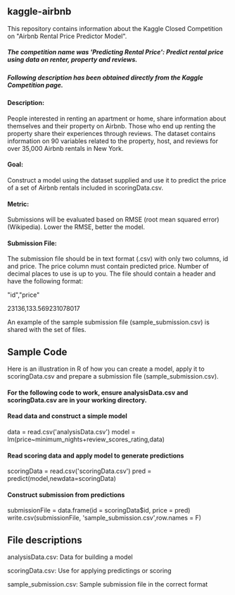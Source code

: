 ## kaggle-airbnb
This repository contains information about the Kaggle Closed Competition on "Airbnb Rental Price Predictor Model". 

##### The competition name was 'Predicting Rental Price': Predict rental price using data on renter, property and reviews.

##### Following description has been obtained directly from the Kaggle Competition page. 

#### Description:
People interested in renting an apartment or home, share information about themselves and their property on Airbnb. Those who end up renting the property share their experiences through reviews. The dataset contains information on 90 variables related to the property, host, and reviews for over 35,000 Airbnb rentals in New York.

#### Goal:
Construct a model using the dataset supplied and use it to predict the price of a set of Airbnb rentals included in scoringData.csv.

#### Metric:
Submissions will be evaluated based on RMSE (root mean squared error) (Wikipedia). Lower the RMSE, better the model.

#### Submission File:
The submission file should be in text format (.csv) with only two columns, id and price. The price column must contain predicted price. Number of decimal places to use is up to you. The file should contain a header and have the following format:

"id","price"

23136,133.569231078017

An example of the sample submission file (sample_submission.csv) is shared with the set of files.


## Sample Code

Here is an illustration in R of how you can create a model, apply it to scoringData.csv and prepare a submission file (sample_submission.csv).

#### For the following code to work, ensure analysisData.csv and scoringData.csv are in your working directory.

#### Read data and construct a simple model
data = read.csv('analysisData.csv')
model = lm(price~minimum_nights+review_scores_rating,data)

#### Read scoring data and apply model to generate predictions
scoringData = read.csv('scoringData.csv')
pred = predict(model,newdata=scoringData)

#### Construct submission from predictions
submissionFile = data.frame(id = scoringData$id, price = pred)
write.csv(submissionFile, 'sample_submission.csv',row.names = F)


## File descriptions

analysisData.csv: Data for building a model

scoringData.csv: Use for applying predictings or scoring

sample_submission.csv: Sample submission file in the correct format
